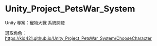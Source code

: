# Unity_Project_PetsWar_System
 Unity 專案：寵物大戰 系統開發

選取角色：https://kid421.github.io/Unity_Project_PetsWar_System/ChooseCharacter